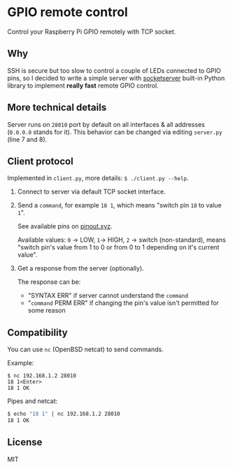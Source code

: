 # GPIO remote control

Control your Raspberry Pi GPIO remotely with TCP socket.

## Why

SSH is secure but too slow to control a couple of LEDs connected to GPIO pins, so I decided to write a simple server with [socketserver](https://docs.python.org/3.5/library/socketserver.html) built-in Python library to implement **really fast** remote GPIO control.

## More technical details

Server runs on `28010` port by default on all interfaces & all addresses (`0.0.0.0` stands for it). This behavior can be changed via editing `server.py` (line 7 and 8).

## Client protocol

Implemented in `client.py`, more details: `$ ./client.py --help`.

1. Connect to server via default TCP socket interface.
2. Send a `command`, for example `18 1`, which means "switch pin `18` to value `1`".

   See available pins on [pinout.xyz](https://pinout.xyz).

   Available values: `0` -> LOW, `1`-> HIGH, `2` -> switch (non-standard), means "switch pin's value from 1 to 0 or from 0 to 1 depending on it's current value".

3. Get a response from the server (optionally).

   The response can be:
   - "SYNTAX ERR" if server cannot understand the `command`
   - "`command` PERM ERR" if changing the pin's value isn't permitted for some reason

## Compatibility

You can use `nc` (OpenBSD netcat) to send commands.

Example:

```
$ nc 192.168.1.2 28010
18 1<Enter>
18 1 OK
```

Pipes and netcat:

```bash
$ echo "18 1" | nc 192.168.1.2 28010
18 1 OK
```

## License

MIT
